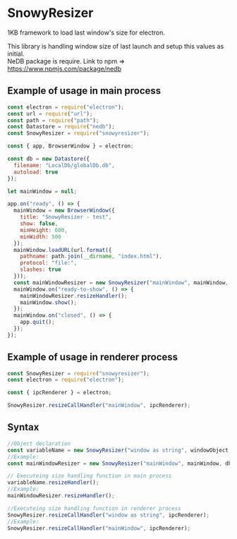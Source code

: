 # SnowyResizer
1KB framework to load last window's size for electron.

This library is handling window size of last launch and setup this values as initial.  
NeDB package is require. Link to npm => https://www.npmjs.com/package/nedb

## Example of usage in main process
```javascript
const electron = require("electron");
const url = require("url");
const path = require("path");
const Datastore = require("nedb");
const SnowyResizer = require("snowyresizer");

const { app, BrowserWindow } = electron;

const db = new Datastore({
  filename: "LocalDb/globalDb.db",
  autoload: true
});

let mainWindow = null;

app.on("ready", () => {
  mainWindow = new BrowserWindow({
    title: "SnowyResizer - test",
    show: false,
    minHeight: 600,
    minWidth: 500
  });
  mainWindow.loadURL(url.format({
    pathname: path.join(__dirname, "index.html"),
    protocol: "file:",
    slashes: true
  }));
  const mainWindowResizer = new SnowyResizer("mainWindow", mainWindow, db);
  mainWindow.on("ready-to-show", () => {
    mainWindowResizer.resizeHandler();
    mainWindow.show();
  });
  mainWindow.on("closed", () => {
    app.quit();
  });
});
```

## Example of usage in renderer process
```javascript
const SnowyResizer = require("snowyresizer");
const electron = require("electron");

const { ipcRenderer } = electron;

SnowyResizer.resizeCallHandler("mainWindow", ipcRenderer);
```

## Syntax
```javascript
//Object declaration
const variableName = new SnowyResizer("window as string", windowObject, NeDBInstance);
//Example: 
const mainWindowResizer = new SnowyResizer("mainWindow", mainWindow, db);

// Executeing size handling function in main process
variableName.resizeHandler();
//Example:
mainWindowResizer.resizeHandler();

//Executeing size handling function in renderer process
SnowyResizer.resizeCallHandler("window as string", ipcRenderer);
//Example:
SnowyResizer.resizeCallHandler("mainWindow", ipcRenderer);
```
